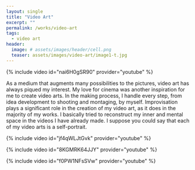 ```yaml
---
layout: single
title: "Video Art"
excerpt: ""
permalink: /works/video-art
tags:
  - video art
header:
  image: # assets/images/header/cell.png
  teaser: assets/images/video-art/image1-t.jpg
---
```


{% include video id="nai6H0gSR90" provider="youtube" %}

As a medium that augments many possibilities to the pictures, video art has always piqued my interest. My love for cinema was another inspiration for me to create video arts. In the making process, I handle every step, from idea development to shooting and montaging, by myself. Improvisation plays a significant role in the creation of my video art, as it does in the majority of my works. I basically tried to reconstruct my inner and mental space in the videos I have already made. I suppose you could say that each of my video arts is a self-portrait.

{% include video id="jf4qWLJtGvk" provider="youtube" %}

{% include video id="8KGMRK64JJY" provider="youtube" %}

{% include video id="f0PW1NFsSVw" provider="youtube" %}
